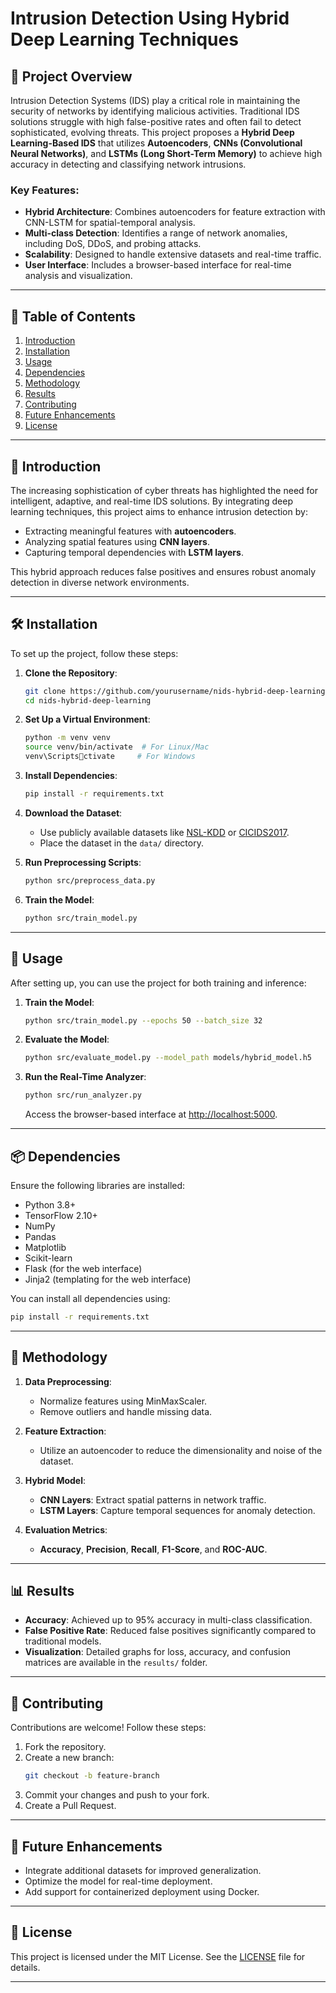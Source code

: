 
# Intrusion Detection Using Hybrid Deep Learning Techniques

## 🚀 Project Overview
Intrusion Detection Systems (IDS) play a critical role in maintaining the security of networks by identifying malicious activities. Traditional IDS solutions struggle with high false-positive rates and often fail to detect sophisticated, evolving threats. This project proposes a **Hybrid Deep Learning-Based IDS** that utilizes **Autoencoders**, **CNNs (Convolutional Neural Networks)**, and **LSTMs (Long Short-Term Memory)** to achieve high accuracy in detecting and classifying network intrusions.

### Key Features:
- **Hybrid Architecture**: Combines autoencoders for feature extraction with CNN-LSTM for spatial-temporal analysis.
- **Multi-class Detection**: Identifies a range of network anomalies, including DoS, DDoS, and probing attacks.
- **Scalability**: Designed to handle extensive datasets and real-time traffic.
- **User Interface**: Includes a browser-based interface for real-time analysis and visualization.

---

## 📜 Table of Contents
1. [Introduction](#-introduction)
2. [Installation](#-installation)
3. [Usage](#-usage)
4. [Dependencies](#-dependencies)
5. [Methodology](#-methodology)
6. [Results](#-results)
7. [Contributing](#-contributing)
8. [Future Enhancements](#-future-enhancements)
9. [License](#-license)

---

## 🌟 Introduction
The increasing sophistication of cyber threats has highlighted the need for intelligent, adaptive, and real-time IDS solutions. By integrating deep learning techniques, this project aims to enhance intrusion detection by:
- Extracting meaningful features with **autoencoders**.
- Analyzing spatial features using **CNN layers**.
- Capturing temporal dependencies with **LSTM layers**.

This hybrid approach reduces false positives and ensures robust anomaly detection in diverse network environments.

---

## 🛠 Installation
To set up the project, follow these steps:

1. **Clone the Repository**:
   ```bash
   git clone https://github.com/yourusername/nids-hybrid-deep-learning.git
   cd nids-hybrid-deep-learning
   ```

2. **Set Up a Virtual Environment**:
   ```bash
   python -m venv venv
   source venv/bin/activate  # For Linux/Mac
   venv\Scriptsctivate     # For Windows
   ```

3. **Install Dependencies**:
   ```bash
   pip install -r requirements.txt
   ```

4. **Download the Dataset**:
   - Use publicly available datasets like [NSL-KDD](https://www.unb.ca/cic/datasets/nsl.html) or [CICIDS2017](https://www.unb.ca/cic/datasets/ids-2017.html).
   - Place the dataset in the `data/` directory.

5. **Run Preprocessing Scripts**:
   ```bash
   python src/preprocess_data.py
   ```

6. **Train the Model**:
   ```bash
   python src/train_model.py
   ```

---

## 📖 Usage
After setting up, you can use the project for both training and inference:

1. **Train the Model**:
   ```bash
   python src/train_model.py --epochs 50 --batch_size 32
   ```

2. **Evaluate the Model**:
   ```bash
   python src/evaluate_model.py --model_path models/hybrid_model.h5
   ```

3. **Run the Real-Time Analyzer**:
   ```bash
   python src/run_analyzer.py
   ```
   Access the browser-based interface at [http://localhost:5000](http://localhost:5000).

---

## 📦 Dependencies
Ensure the following libraries are installed:
- Python 3.8+
- TensorFlow 2.10+
- NumPy
- Pandas
- Matplotlib
- Scikit-learn
- Flask (for the web interface)
- Jinja2 (templating for the web interface)

You can install all dependencies using:
```bash
pip install -r requirements.txt
```

---

## 🔬 Methodology
1. **Data Preprocessing**:
   - Normalize features using MinMaxScaler.
   - Remove outliers and handle missing data.

2. **Feature Extraction**:
   - Utilize an autoencoder to reduce the dimensionality and noise of the dataset.

3. **Hybrid Model**:
   - **CNN Layers**: Extract spatial patterns in network traffic.
   - **LSTM Layers**: Capture temporal sequences for anomaly detection.

4. **Evaluation Metrics**:
   - **Accuracy**, **Precision**, **Recall**, **F1-Score**, and **ROC-AUC**.

---

## 📊 Results
- **Accuracy**: Achieved up to 95% accuracy in multi-class classification.
- **False Positive Rate**: Reduced false positives significantly compared to traditional models.
- **Visualization**: Detailed graphs for loss, accuracy, and confusion matrices are available in the `results/` folder.

---

## 🤝 Contributing
Contributions are welcome! Follow these steps:
1. Fork the repository.
2. Create a new branch:
   ```bash
   git checkout -b feature-branch
   ```
3. Commit your changes and push to your fork.
4. Create a Pull Request.

---

## 🚀 Future Enhancements
- Integrate additional datasets for improved generalization.
- Optimize the model for real-time deployment.
- Add support for containerized deployment using Docker.

---

## 📜 License
This project is licensed under the MIT License. See the [LICENSE](LICENSE) file for details.

---
